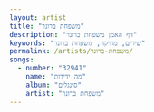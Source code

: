```yaml
---
layout: artist
title: "משפחת ברונר"
description: "דף האמן משפחת ברונר"
keywords: "שירים, מוזיקה, משפחת ברונר"
permalink: /artists/משפחת-ברונר/
songs:
  - number: "32941"
    name: "מה ידידות"
    album: "סינגלים"
    artist: "משפחת ברונר"
---
```

